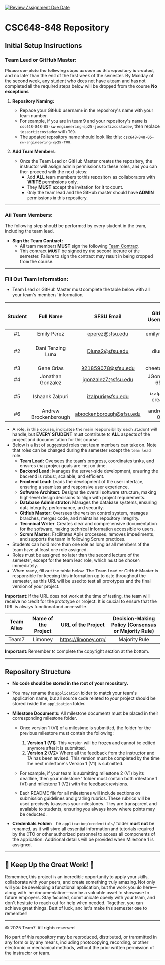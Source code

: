 [![Review Assignment Due Date](https://classroom.github.com/assets/deadline-readme-button-22041afd0340ce965d47ae6ef1cefeee28c7c493a6346c4f15d667ab976d596c.svg)](https://classroom.github.com/a/ZWhHXcAi)
# CSC648-848 Repository

## Initial Setup Instructions

### **Team Lead or GitHub Master:**
Please complete the following steps as soon as this repository is created, and no later than the end of the first week of the semester. By Monday of the second week, any student who does not have a team and has not completed all the required steps below will be dropped from the course **No exceptions.**

1. **Repository Naming:**
   - Replace your GitHub username in the repository's name with your team number.
   - For example, if you are in team 9 and your repository's name is `csc648-848-05-sw-engineering-sp25-joseortizcostadev`, then 
     replace `joseortizcostadev` with `T09`.
   - The updated repository name should look like this: `csc648-848-05-sw-engineering-sp25-T09`.

2. **Add Team Members:**
   - Once the Team Lead or GitHub Master creates the repository, the instructor will assign admin permissions to 
     these roles, and you can then proceed with the next steps:
      - Add **ALL** team members to this repository as collaborators with **WRITE** permissions only.
      - They **MUST** accept the invitation for it to count.
      - Only the team lead and the GitHub master should have **ADMIN** permissions in this repository.

---

### **All Team Members:**
The following step should be performed by every student in the team, including the team lead.

- **Sign the Team Contract:**
   - All team members **MUST** sign the following [Team Contract](https://forms.gle/dxATAsa9isXKbcBn7). 
   - This contract **MUST** be signed by the second lecture of the semester. Failure to sign the contract may result 
     in being dropped from the course. 
---

### **Fill Out Team Information:**
   - Team Lead or GitHub Master must complete the table below with all your team's members' information.

   | Student  | Full Name            | SFSU Email            | GitHub Username      | Discord Username      |  Role(s)  | Contract Signed (Yes or No) |
   |:--------:|:--------------------:|:---------------------:|:--------------------:|:---------------------:|:---------:|:---------------------------:|
   |    #1    |           Emily Perez                 |            eperez@sfsu.edu           |          emilynperez       |          semfal                   | Team-lead |             Yes              |
   |    #2    |           Dani Tenzing Luna           |            Dluna2@sfsu.edu           |          dluna2            |          lunatic.2002             |    Github Master/Frontend Lead/Database Administrator       |             Yes              |
   |    #3    |             Gene Orias         |       921859078@sfsu.edu                |   cheeto2003                   |            a.or           |   Backend Lead        |             Yes              |
   |    #4    |         Jonathan Gonzalez             |         jgonzalez7@sfsu.edu              |        JGonzalez 650              |       john650                |    Software Architect       |             Yes              |
   |    #5    |       Ishaank Zalpuri               |      izalpuri@sfsu.edu                 |        izalpuri-creator              |         akumaotakusz              |   Database Administrator/Scrum Master        |             Yes              |
   |    #6    |      Andrew Brockenborough                |      abrockenborough@sfsu.edu                 |        andrewb-03              |        b58andrew               |    Technical Writer       |             Yes              |
 

   - A role, in this course, indicates the main responsibility each student will handle, but **EVERY STUDENT** must 
     contribute to **ALL** aspects of the project and documentation for this course.
   - Below is a list of suggested roles that team members can take on. Note that roles can be changed during the 
     semester except the `team lead` role.
       - **Team Lead:** Oversees the team’s progress, coordinates tasks, and ensures that project goals are met on time.
       - **Backend Lead:** Manages the server-side development, ensuring the backend is robust, scalable, and efficient.
       - **Frontend Lead:** Leads the development of the user interface, ensuring a seamless and responsive user experience.
       - **Software Architect:** Designs the overall software structure, making high-level design decisions to align with project requirements.
       - **Database Administrator:** Manages the database systems, ensuring data integrity, performance, and security.
       - **GitHub Master:** Oversees the version control system, manages branches, merges code, and maintains repository integrity.
       - **Technical Writer:** Creates clear and comprehensive documentation for the software, making technical information accessible to users.
       - **Scrum Master:** Facilitates Agile processes, removes impediments, and supports the team in following Scrum practices.
   - Students can hold more than one role as long as all members of the team have at least one role assigned.
   - Roles must be assigned no later than the second lecture of the semester, except for the team lead role, which must be chosen immediately.
   - When ready, fill out the table below. The Team Lead or GitHub Master is responsible for keeping this information 
     up to date throughout the semester, as this URL will be used to test all prototypes and the final version of your project. 

**Important:** If the URL does not work at the time of testing, the team will receive no credit for the prototype or 
project. It is crucial to ensure that the URL is always functional and accessible.


   |      Team Alias       |     Name of the Project     |     URL of the Project      | Decision-Making Policy (Consensus or Majority Rule) |
   |:---------------------:|:---------------------------:|:---------------------------:|:---------------------------------------------------:|
   |             Team7          |            Limoney             |            https://limoney.org/             |           Majority Rule                                      |


**Important:** Remember to complete the copyright section at the bottom.

---

## Repository Structure

- **No code should be stored in the root of your repository.**
- You may rename the `application` folder to match your team's application name, but all source code related to your 
  project should be stored inside the `application` folder.
- **Milestone Documents:** All milestone documents must be placed in their corresponding milestone folder.

  - Once version 1 (V1) of a milestone is submitted, the folder for the previous milestone must contain the following:
    1. **Version 1 (V1):** This version will be frozen and cannot be edited anymore after it is submitted.
    2. **Version 2 (V2):** Where all the feedback from the instructor and TA has been revised. 
    This version must be completed by the time the next milestone's Version 1 (V1) is submitted.
  
  - For example, if your team is submitting milestone 2 (V1) by its deadline, then your milestone 1 folder must contain 
    both milestone 1 (V1) and milestone 1 (V2) with the feedback revisions.
  
  - Each README file for all milestones will include sections on submission guidelines and grading rubrics. 
    These rubrics will be used precisely to assess your milestones. They are transparent and available to students, 
    ensuring you always know where points may be deducted.
  
- **Credentials Folder:** The `application/credentials/` folder **must not** be renamed, as it will store all 
  essential information and tutorials required by the CTO or other authorized personnel to access all components 
  of the application. Additional details will be provided when Milestone 1 is assigned.


---

## 🚀 Keep Up the Great Work! 💪

Remember, this project is an incredible opportunity to apply your skills, collaborate with your peers, and create 
something truly amazing. Not only will you be developing a functional application, but the work you do here—along 
with the documentation—can be a valuable asset to showcase to future employers. Stay focused, communicate openly 
with your team, and don't hesitate to reach out for help when needed. Together, you can achieve great things. 
Best of luck, and let's make this semester one to remember!

---

© 2025 Team7. All rights reserved.

No part of this repository may be reproduced, distributed, or transmitted in any form or by any means, 
including photocopying, recording, or other electronic or mechanical methods, without the prior written 
permission of the instructor or team.

---
